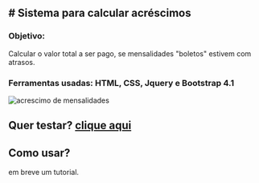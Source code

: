 ## # Sistema para calcular acréscimos

### Objetivo:
Calcular o valor total a ser pago, se mensalidades "boletos" estivem com atrasos.

### Ferramentas usadas: HTML, CSS, Jquery e Bootstrap 4.1
![acrescimo de mensalidades](https://user-images.githubusercontent.com/14083262/42649686-b7d64de2-85e0-11e8-876f-3fa3eae1cc4c.JPG)


## Quer testar? <a href="https://vagneraugustinho.github.io/acrescimoMensalidades/">clique aqui</a>
## Como usar?
em breve um tutorial.
